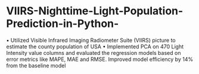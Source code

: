 # VIIRS-Nighttime-Light-Population-Prediction-in-Python-

•	Utilized Visible Infrared Imaging Radiometer Suite (VIIRS) picture to estimate the county population of USA
•	Implemented PCA on 470 Light Intensity value columns and evaluated the regression models based on error metrics like MAPE, MAE and RMSE. Improved model efficiency by 14% from the baseline model
